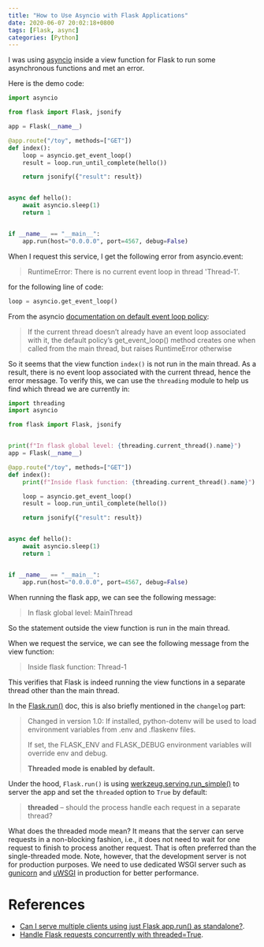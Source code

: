 ```yaml
---
title: "How to Use Asyncio with Flask Applications"
date: 2020-06-07 20:02:18+0800
tags: [Flask, async]
categories: [Python]
---
```


I was using [asyncio](https://docs.python.org/3/library/asyncio.html) inside a
view function for Flask to run some asynchronous functions and met an error.

<!--more-->

Here is the demo code:

```python
import asyncio

from flask import Flask, jsonify

app = Flask(__name__)

@app.route("/toy", methods=["GET"])
def index():
    loop = asyncio.get_event_loop()
    result = loop.run_until_complete(hello())

    return jsonify({"result": result})


async def hello():
    await asyncio.sleep(1)
    return 1


if __name__ == "__main__":
    app.run(host="0.0.0.0", port=4567, debug=False)
```

When I request this service, I get the following error from asyncio.event:

> RuntimeError: There is no current event loop in thread 'Thread-1'.

for the following line of code:

```python
loop = asyncio.get_event_loop()
```

From the asyncio [documentation on default event loop policy](https://docs.python.org/3.6/library/asyncio-eventloops.html#asyncio.AbstractEventLoopPolicy):

>  If the current thread doesn’t already have an event loop associated with it,
>  the default policy’s get_event_loop() method creates one when called from
>  the main thread, but raises RuntimeError otherwise

So it seems that the view function `index()` is not run in the main thread. As
a result, there is no event loop associated with the current thread, hence the
error message. To verify this, we can use the `threading` module to help us
find which thread we are currently in:

```python
import threading
import asyncio

from flask import Flask, jsonify


print(f"In flask global level: {threading.current_thread().name}")
app = Flask(__name__)

@app.route("/toy", methods=["GET"])
def index():
    print(f"Inside flask function: {threading.current_thread().name}")

    loop = asyncio.get_event_loop()
    result = loop.run_until_complete(hello())

    return jsonify({"result": result})


async def hello():
    await asyncio.sleep(1)
    return 1


if __name__ == "__main__":
    app.run(host="0.0.0.0", port=4567, debug=False)
```

When running the flask app, we can see the following message:

> In flask global level: MainThread

So the statement outside the view function is run in the main thread.

When we request the service, we can see the following message from the view
function:

> Inside flask function: Thread-1

This verifies that Flask is indeed running the view functions in a separate
thread other than the main thread.

In the [Flask.run()](https://flask.palletsprojects.com/en/1.1.x/api/#flask.Flask.run)
doc, this is also briefly mentioned in the `changelog` part:

> Changed in version 1.0: If installed, python-dotenv will be used to load
> environment variables from .env and .flaskenv files.
>
> If set, the FLASK_ENV and FLASK_DEBUG environment variables will override env and debug.
>
> **Threaded mode is enabled by default.**

Under the hood, `Flask.run()` is using
[werkzeug.serving.run_simple()](https://werkzeug.palletsprojects.com/en/1.0.x/serving/#werkzeug.serving.run_simple)
to server the app and set the `threaded` option to `True` by default:

> **threaded** – should the process handle each request in a separate thread?

What does the threaded mode mean? It means that the server can serve requests
in a non-blocking fashion, i.e., it does not need to wait for one request to
finish to process another request. That is often preferred than the
single-threaded mode. Note, however, that the development server is not for
production purposes. We need to use dedicated WSGI server such as
[gunicorn](https://gunicorn.org/) and [uWSGI](https://uwsgi-docs.readthedocs.io/en/latest/)
in production for better performance.


# References

+ [Can I serve multiple clients using just Flask app.run() as standalone?](https://stackoverflow.com/q/14814201/6064933).
+ [Handle Flask requests concurrently with threaded=True](https://stackoverflow.com/q/38876721/6064933).

